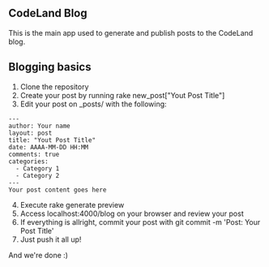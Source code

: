 ## CodeLand Blog

This is the main app used to generate and publish posts to the CodeLand blog.

## Blogging basics

1. Clone the repository
2. Create your post by running rake new_post["Yout Post Title"]
3. Edit your post on _posts/ with the following:
```
---
author: Your name
layout: post
title: "Yout Post Title"
date: AAAA-MM-DD HH:MM
comments: true
categories:
  - Category 1
  - Category 2
---
Your post content goes here
```
4. Execute rake generate preview
5. Access localhost:4000/blog on your browser and review your post
6. If everything is allright, commit your post with git commit -m 'Post: Your Post Title'
7. Just push it all up!

And we're done :)
